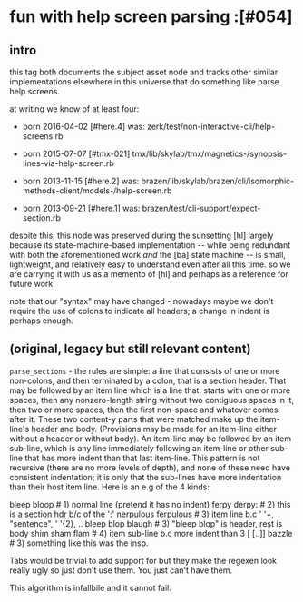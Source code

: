 # fun with help screen parsing :[#054]

## intro

this tag both documents the subject asset node and tracks other similar
implementations elsewhere in this universe that do something like parse
help screens.

at writing we know of at least four:

  - born 2016-04-02 [#here.4]  was: zerk/test/non-interactive-cli/help-screens.rb

  - born 2015-07-07 [#tmx-021]      tmx/lib/skylab/tmx/magnetics-/synopsis-lines-via-help-screen.rb

  - born 2013-11-15 [#here.2]  was: brazen/lib/skylab/brazen/cli/isomorphic-methods-client/models-/help-screen.rb

  - born 2013-09-21 [#here.1]  was: brazen/test/cli-support/expect-section.rb


despite this, this node was preserved during the sunsetting [hl] largely
because its state-machine-based implementation -- while being redundant
with both the aforementioned work *and* the [ba] state machine --
is small, lightweight, and relatively easy to understand even after all
this time. so we are carrying it with us as a memento of [hl] and
perhaps as a reference for future work.

note that our "syntax" may have changed - nowadays maybe we don't
require the use of colons to indicate all headers; a change in indent is
perhaps enough.




## (original, legacy but still relevant content)

`parse_sections` - the rules are simple: a line that consists of one
or more non-colons, and then terminated by a colon, that is a section
header. That may be followed by an item line which is a line that:
starts with one or more spaces, then any nonzero-length string
without two contiguous spaces in it, then two or more spaces, then the
first non-space and whatever comes after it. These two content-y parts
that were matched make up the item-line's header and body.
(Provisions may be made for an item-line either without a header or
without body). An item-line may be followed by an item sub-line, which
is any line immediately following an item-line or other sub-line that
has more indent than that last item-line. This pattern is not recursive
(there are no more levels of depth), and none of these need have
consistent indentation; it is only that the sub-lines have more
indentation than their host item line. Here is an e.g of the 4 kinds:

   bleep bloop              # 1) normal line (pretend it has no indent)
   ferpy derpy:             # 2) this is a section hdr b/c of the ':'
     nerpulous  ferpulous   # 3) item line b.c ' '+, "sentence", ' '{2}, ..
     bleep blop  blaugh     # 3) "bleep blop" is header, rest is body
       shim sham flam       # 4) item sub-line b.c more indent than 3
     [<path> [..]]  bazzle  # 3) something like this was the insp.

Tabs would be trivial to add support for but they make the regexen
look really ugly so just don't use them. You just can't have them.

This algorithm is infallbile and it cannot fail.
